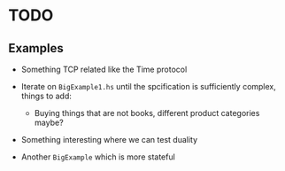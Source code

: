 # TODO

## Examples

* Something TCP related like the Time protocol

* Iterate on `BigExample1.hs` until the spcification
  is sufficiently complex, things to add:
    * Buying things that are not books,
      different product categories maybe?

* Something interesting where we can test duality

* Another `BigExample` which is more stateful
